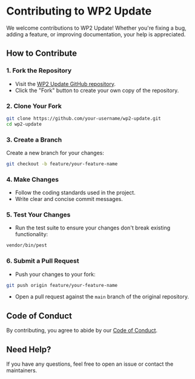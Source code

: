 # Contributing to WP2 Update

We welcome contributions to WP2 Update! Whether you're fixing a bug, adding a feature, or improving documentation, your help is appreciated.

## How to Contribute

### 1. Fork the Repository
- Visit the [WP2 Update GitHub repository](https://github.com/ourfreewp/wp2-update).
- Click the "Fork" button to create your own copy of the repository.

### 2. Clone Your Fork
```bash
git clone https://github.com/your-username/wp2-update.git
cd wp2-update
```

### 3. Create a Branch
Create a new branch for your changes:
```bash
git checkout -b feature/your-feature-name
```

### 4. Make Changes
- Follow the coding standards used in the project.
- Write clear and concise commit messages.

### 5. Test Your Changes
- Run the test suite to ensure your changes don't break existing functionality:
```bash
vendor/bin/pest
```

### 6. Submit a Pull Request
- Push your changes to your fork:
```bash
git push origin feature/your-feature-name
```
- Open a pull request against the `main` branch of the original repository.

## Code of Conduct
By contributing, you agree to abide by our [Code of Conduct](CODE_OF_CONDUCT.md).

## Need Help?
If you have any questions, feel free to open an issue or contact the maintainers.